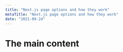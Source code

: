 ```yaml
---
title: "Next.js page options and how they work"
metaTitle: "Next.js page options and how they work"
date: "2021-09-24"
---
```


# The main content
